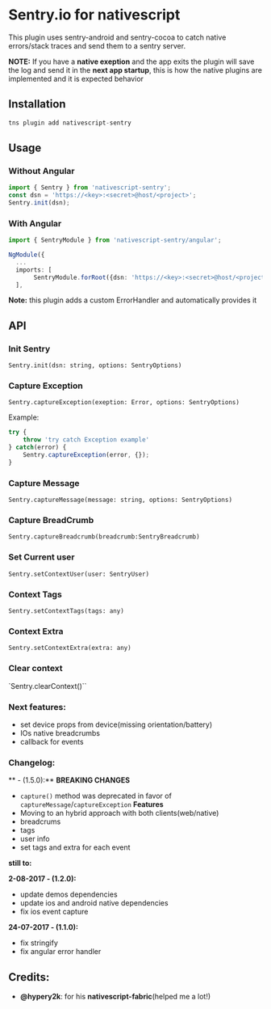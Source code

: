 # Sentry.io for nativescript

This plugin uses sentry-android and sentry-cocoa to catch native errors/stack traces and send them to a sentry server.

**NOTE:** If you have a **native exeption** and the app exits the plugin will save the log and send it in the **next app startup**, this is how the native plugins are implemented and it is expected behavior

## Installation

```javascript
tns plugin add nativescript-sentry
```

## Usage

### Without Angular
```typescript
import { Sentry } from 'nativescript-sentry';
const dsn = 'https://<key>:<secret>@host/<project>';
Sentry.init(dsn);
```
### With Angular
```typescript
import { SentryModule } from 'nativescript-sentry/angular';

NgModule({
  ...
  imports: [
       SentryModule.forRoot({dsn: 'https://<key>:<secret>@host/<project>'})
  ],

```

**Note:** this plugin adds a custom ErrorHandler and automatically provides it

## API

### Init Sentry

`Sentry.init(dsn: string, options: SentryOptions)`

### Capture Exception

`Sentry.captureException(exeption: Error, options: SentryOptions)`

Example:
```typescript
try {
    throw 'try catch Exception example'
} catch(error) {
    Sentry.captureException(error, {});
}
```

### Capture Message

`Sentry.captureMessage(message: string, options: SentryOptions)`

### Capture BreadCrumb

`Sentry.captureBreadcrumb(breadcrumb:SentryBreadcrumb)`

### Set Current user

`Sentry.setContextUser(user: SentryUser)`

### Context Tags

`Sentry.setContextTags(tags: any)`

### Context Extra

`Sentry.setContextExtra(extra: any)`

### Clear context

`Sentry.clearContext()``


### Next features:

* set device props from device(missing orientation/battery)
* IOs native breadcrumbs
* callback for events

### Changelog:

** - (1.5.0):**
**BREAKING CHANGES**
* `capture()` method was deprecated in favor of `captureMessage`/`captureException`
**Features**
* Moving to an hybrid approach with both clients(web/native)
* breadcrums
* tags
* user info
* set tags and extra for each event

**still to:** 

**2-08-2017 - (1.2.0):**
* update demos dependencies
* update ios and android native dependencies
* fix ios event capture

**24-07-2017 - (1.1.0):**

* fix stringify
* fix angular error handler

## Credits:

* **@hypery2k**: for his **nativescript-fabric**(helped me a lot!)

